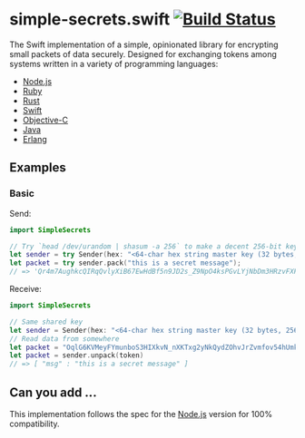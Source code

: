 # simple-secrets.swift [![Build Status](https://travis-ci.org/timshadel/simple-secrets.swift.png?branch=master)](https://travis-ci.org/timshadel/simple-secrets.swift)

The Swift implementation of a simple, opinionated library for encrypting small packets of data securely. Designed for exchanging tokens among systems written in a variety of programming languages:

- [Node.js](https://github.com/timshadel/simple-secrets)
- [Ruby](https://github.com/timshadel/simple-secrets.rb)
- [Rust](https://github.com/timshadel/simple-secrets.rs)
- [Swift](https://github.com/timshadel/simple-secrets.swift)
- [Objective-C](https://github.com/timshadel/SimpleSecrets)
- [Java](https://github.com/timshadel/simple-secrets.java)
- [Erlang](https://github.com/CamShaft/simple_secrets.erl)

## Examples

### Basic

Send:

```swift
import SimpleSecrets

// Try `head /dev/urandom | shasum -a 256` to make a decent 256-bit key
let sender = try Sender(hex: "<64-char hex string master key (32 bytes, 256 bits)>")
let packet = try sender.pack("this is a secret message");
// => 'Qr4m7AughkcQIRqQvlyXiB67EwHdBf5n9JD2s_Z9NpO4ksPGvLYjNbDm3HRzvFXFSpV2IqDQw_LTamndMh2c7iOQT0lSp4LstqJPAtoQklU5sb7JHYyTOuf-6W-q7W8gAnq1wCs5'
```

Receive:

```swift
import SimpleSecrets

// Same shared key
let sender = Sender(hex: "<64-char hex string master key (32 bytes, 256 bits)>")
// Read data from somewhere
let packet = "OqlG6KVMeyFYmunboS3HIXkvN_nXKTxg2yNkQydZOhvJrZvmfov54hUmkkiZCnlhzyrlwOJkbV7XnPPbqvdzZ6TsFOO5YdmxjxRksZmeIhbhLaMiDbfsOuSY1dBn_ZgtYCw-FRIM"
let packet = sender.unpack(token)
// => [ "msg" : "this is a secret message" ]
```

## Can you add ...

This implementation follows the spec for the [Node.js](https://github.com/timshadel/simple-secrets) version for 100% compatibility.
